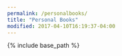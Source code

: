 ```yaml
---
permalink: /personalbooks/
title: "Personal Books"
modified: 2017-04-10T16:19:37-04:00
---
```


{% include base_path %}